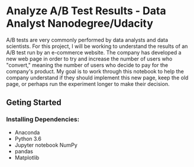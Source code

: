 # Analyze A/B Test Results - Data Analyst Nanodegree/Udacity

A/B tests are very commonly performed by data analysts and data scientists. For this project, I will be working to understand the results of an A/B test run by an e-commerce website. The company has developed a new web page in order to try and increase the number of users who "convert," meaning the number of users who decide to pay for the company's product. My goal is to work through this notebook to help the company understand if they should implement this new page, keep the old page, or perhaps run the experiment longer to make their decision.

## Geting Started
### Installing Dependencies:
- Anaconda
- Python 3.6
- Jupyter notebook NumPy
- pandas
- Matplotlib
